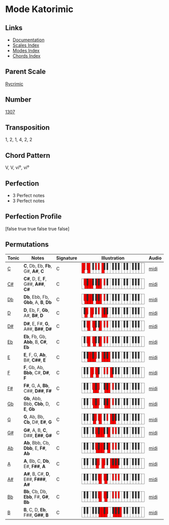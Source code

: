 # Mode Katorimic

## Links

- [Documentation](README.md)
- [Scales Index](Scales.md)
- [Modes Index](Modes.md)
- [Chords Index](Chords.md)

## Parent Scale

[Rycrimic](ScaleRycrimic.md)

## Number

[1307](https://ianring.com/musictheory/scales/1307)

## Transposition

1, 2, 1, 4, 2, 2

## Chord Pattern

V, V, vi⁰, vi⁰

## Perfection

- 3 Perfect notes
- 3 Perfect notes

## Perfection Profile

[false true true false true false]

## Permutations

| Tonic | Notes | Signature | Illustration | Audio |
|-------|-------|-----------|--------------|-------|
| [C](ModeCNaturalKatorimic.md) | **C**, Db, Eb, **Fb**, G#, **A#**, **C** | C | ![CNaturalKatorimic](ModeCNaturalKatorimic.png) | [midi](https://github.com/edipermadi/music/blob/main/docs/ModeCNaturalKatorimic.mid?raw=true) |
| [C#](ModeCSharpKatorimic.md) | **C#**, D, E, **F**, G##, **A##**, **C#** | C | ![CSharpKatorimic](ModeCSharpKatorimic.png) | [midi](https://github.com/edipermadi/music/blob/main/docs/ModeCSharpKatorimic.mid?raw=true) |
| [Db](ModeDFlatKatorimic.md) | **Db**, Ebb, Fb, **Gbb**, A, **B**, **Db** | C | ![DFlatKatorimic](ModeDFlatKatorimic.png) | [midi](https://github.com/edipermadi/music/blob/main/docs/ModeDFlatKatorimic.mid?raw=true) |
| [D](ModeDNaturalKatorimic.md) | **D**, Eb, F, **Gb**, A#, **B#**, **D** | C | ![DNaturalKatorimic](ModeDNaturalKatorimic.png) | [midi](https://github.com/edipermadi/music/blob/main/docs/ModeDNaturalKatorimic.mid?raw=true) |
| [D#](ModeDSharpKatorimic.md) | **D#**, E, F#, **G**, A##, **B##**, **D#** | C | ![DSharpKatorimic](ModeDSharpKatorimic.png) | [midi](https://github.com/edipermadi/music/blob/main/docs/ModeDSharpKatorimic.mid?raw=true) |
| [Eb](ModeEFlatKatorimic.md) | **Eb**, Fb, Gb, **Abb**, B, **C#**, **Eb** | C | ![EFlatKatorimic](ModeEFlatKatorimic.png) | [midi](https://github.com/edipermadi/music/blob/main/docs/ModeEFlatKatorimic.mid?raw=true) |
| [E](ModeENaturalKatorimic.md) | **E**, F, G, **Ab**, B#, **C##**, **E** | C | ![ENaturalKatorimic](ModeENaturalKatorimic.png) | [midi](https://github.com/edipermadi/music/blob/main/docs/ModeENaturalKatorimic.mid?raw=true) |
| [F](ModeFNaturalKatorimic.md) | **F**, Gb, Ab, **Bbb**, C#, **D#**, **F** | C | ![FNaturalKatorimic](ModeFNaturalKatorimic.png) | [midi](https://github.com/edipermadi/music/blob/main/docs/ModeFNaturalKatorimic.mid?raw=true) |
| [F#](ModeFSharpKatorimic.md) | **F#**, G, A, **Bb**, C##, **D##**, **F#** | C | ![FSharpKatorimic](ModeFSharpKatorimic.png) | [midi](https://github.com/edipermadi/music/blob/main/docs/ModeFSharpKatorimic.mid?raw=true) |
| [Gb](ModeGFlatKatorimic.md) | **Gb**, Abb, Bbb, **Cbb**, D, **E**, **Gb** | C | ![GFlatKatorimic](ModeGFlatKatorimic.png) | [midi](https://github.com/edipermadi/music/blob/main/docs/ModeGFlatKatorimic.mid?raw=true) |
| [G](ModeGNaturalKatorimic.md) | **G**, Ab, Bb, **Cb**, D#, **E#**, **G** | C | ![GNaturalKatorimic](ModeGNaturalKatorimic.png) | [midi](https://github.com/edipermadi/music/blob/main/docs/ModeGNaturalKatorimic.mid?raw=true) |
| [G#](ModeGSharpKatorimic.md) | **G#**, A, B, **C**, D##, **E##**, **G#** | C | ![GSharpKatorimic](ModeGSharpKatorimic.png) | [midi](https://github.com/edipermadi/music/blob/main/docs/ModeGSharpKatorimic.mid?raw=true) |
| [Ab](ModeAFlatKatorimic.md) | **Ab**, Bbb, Cb, **Dbb**, E, **F#**, **Ab** | C | ![AFlatKatorimic](ModeAFlatKatorimic.png) | [midi](https://github.com/edipermadi/music/blob/main/docs/ModeAFlatKatorimic.mid?raw=true) |
| [A](ModeANaturalKatorimic.md) | **A**, Bb, C, **Db**, E#, **F##**, **A** | C | ![ANaturalKatorimic](ModeANaturalKatorimic.png) | [midi](https://github.com/edipermadi/music/blob/main/docs/ModeANaturalKatorimic.mid?raw=true) |
| [A#](ModeASharpKatorimic.md) | **A#**, B, C#, **D**, E##, **F###**, **A#** | C | ![ASharpKatorimic](ModeASharpKatorimic.png) | [midi](https://github.com/edipermadi/music/blob/main/docs/ModeASharpKatorimic.mid?raw=true) |
| [Bb](ModeBFlatKatorimic.md) | **Bb**, Cb, Db, **Ebb**, F#, **G#**, **Bb** | C | ![BFlatKatorimic](ModeBFlatKatorimic.png) | [midi](https://github.com/edipermadi/music/blob/main/docs/ModeBFlatKatorimic.mid?raw=true) |
| [B](ModeBNaturalKatorimic.md) | **B**, C, D, **Eb**, F##, **G##**, **B** | C | ![BNaturalKatorimic](ModeBNaturalKatorimic.png) | [midi](https://github.com/edipermadi/music/blob/main/docs/ModeBNaturalKatorimic.mid?raw=true) |
